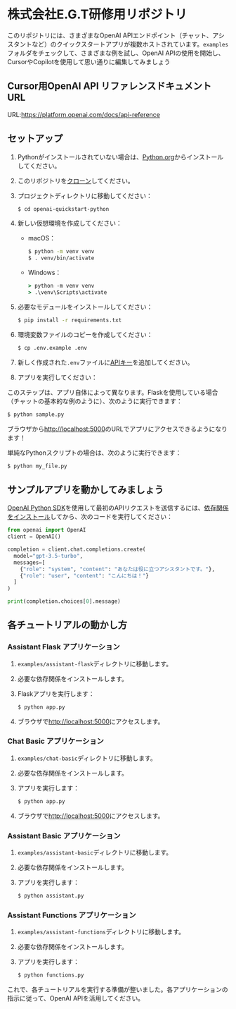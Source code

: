 # 株式会社E.G.T研修用リポジトリ

このリポジトリには、さまざまなOpenAI APIエンドポイント（チャット、アシスタントなど）のクイックスタートアプリが複数ホストされています。`examples`フォルダをチェックして、さまざまな例を試し、OpenAI APIの使用を開始し、CursorやCopilotを使用して思い通りに編集してみましょう

## Cursor用OpenAI API リファレンスドキュメントURL
URL:https://platform.openai.com/docs/api-reference

## セットアップ

1. Pythonがインストールされていない場合は、[Python.org](https://www.python.org/downloads/)からインストールしてください。

2. このリポジトリを[クローン](https://docs.github.com/en/repositories/creating-and-managing-repositories/cloning-a-repository)してください。

3. プロジェクトディレクトリに移動してください：

   ```bash
   $ cd openai-quickstart-python
   ```

4. 新しい仮想環境を作成してください：

   - macOS：

     ```bash
     $ python -m venv venv
     $ . venv/bin/activate
     ```

   - Windows：
     ```cmd
     > python -m venv venv
     > .\venv\Scripts\activate
     ```

5. 必要なモデュールをインストールしてください：

   ```bash
   $ pip install -r requirements.txt
   ```

6. 環境変数ファイルのコピーを作成してください：

   ```bash
   $ cp .env.example .env
   ```

7. 新しく作成された`.env`ファイルに[APIキー](https://platform.openai.com/api-keys)を追加してください。

8. アプリを実行してください：

このステップは、アプリ自体によって異なります。Flaskを使用している場合（チャットの基本的な例のように）、次のように実行できます：

```bash
$ python sample.py
```

ブラウザから[http://localhost:5000](http://localhost:5000)のURLでアプリにアクセスできるようになります！

単純なPythonスクリプトの場合は、次のように実行できます：

```bash
$ python my_file.py
```

## サンプルアプリを動かしてみましょう

[OpenAI Python SDK](https://github.com/openai/openai-python)を使用して最初のAPIリクエストを送信するには、[依存関係をインストール](https://platform.openai.com/docs/quickstart?context=python)してから、次のコードを実行してください：

```python
from openai import OpenAI
client = OpenAI()

completion = client.chat.completions.create(
  model="gpt-3.5-turbo",
  messages=[
    {"role": "system", "content": "あなたは役に立つアシスタントです。"},
    {"role": "user", "content": "こんにちは！"}
  ]
)

print(completion.choices[0].message)
```


## 各チュートリアルの動かし方

### Assistant Flask アプリケーション

1. `examples/assistant-flask`ディレクトリに移動します。
2. 必要な依存関係をインストールします。
3. Flaskアプリを実行します：

   ```bash
   $ python app.py
   ```

4. ブラウザで[http://localhost:5000](http://localhost:5000)にアクセスします。

### Chat Basic アプリケーション

1. `examples/chat-basic`ディレクトリに移動します。
2. 必要な依存関係をインストールします。
3. アプリを実行します：

   ```bash
   $ python app.py
   ```

4. ブラウザで[http://localhost:5000](http://localhost:5000)にアクセスします。

### Assistant Basic アプリケーション

1. `examples/assistant-basic`ディレクトリに移動します。
2. 必要な依存関係をインストールします。
3. アプリを実行します：

   ```bash
   $ python assistant.py
   ```

### Assistant Functions アプリケーション

1. `examples/assistant-functions`ディレクトリに移動します。
2. 必要な依存関係をインストールします。
3. アプリを実行します：

   ```bash
   $ python functions.py
   ```

これで、各チュートリアルを実行する準備が整いました。各アプリケーションの指示に従って、OpenAI APIを活用してください。

